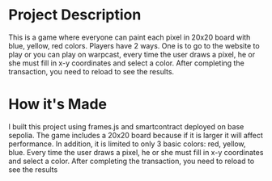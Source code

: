 # Project Description
This is a game where everyone can paint each pixel in 20x20 board with blue, yellow, red colors. Players have 2 ways. One is to go to the website to play or you can play on warpcast, every time the user draws a pixel, he or she must fill in x-y coordinates and select a color. After completing the transaction, you need to reload to see the results.

# How it's Made
I built this project using frames.js and smartcontract deployed on base sepolia. The game includes a 20x20 board because if it is larger it will affect performance. In addition, it is limited to only 3 basic colors: red, yellow, blue. Every time the user draws a pixel, he or she must fill in x-y coordinates and select a color. After completing the transaction, you need to reload to see the results

